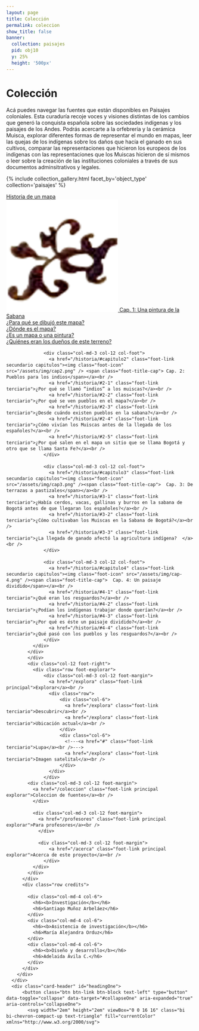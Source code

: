```yaml
---
layout: page
title: Colección
permalink: coleccion
show_title: false
banner:
  collection: paisajes
  pid: obj10
  y: 25%
  height: '500px'
---
```

# Colección
Acá puedes navegar las fuentes que están disponibles en Paisajes coloniales. Esta curaduría recoje voces y visiones distintas de los cambios que generó la conquista española sobre las sociedades indígenas y los paisajes de los Andes. Podrás acercarte a la orfebrería y la cerámica Muisca, explorar diferentes formas de representar el mundo en mapas, leer las quejas de los indígenas sobre los daños que hacía el ganado en sus cultivos, comparar las representaciones que hicieron los europeos de los indígenas con las representaciones que los Muiscas hicieron de sí mismos o leer sobre la creación de las instituciones coloniales a través de sus documentos adminsitrativos y legales.  



{% include collection_gallery.html facet_by='object_type' collection='paisajes' %}


<!-- Inicio Footer -->
  <div class="accordion bottom" id="accordionExample">
    <div class="card foot-menu">
      <div id="collapseOne" class="collapse" aria-labelledby="headingOne" data-parent="#accordionExample">
        <div class="card-body">
          <div class="row footer-list">
            <div class="col-12 foot-right">
              <div class="foot-capitulos">
              <a href="/historia" class="foot-link principal">Historia de un mapa</a><br />
              <div class="row">
                  <div class="col-md-3 col-12 col-foot">
                    <a href="/historia/#capitulo1" class="foot-link secundario capitulos"><img class="foot-icon" src="/assets/img/cap1.png" /><span class="foot-title-cap"> Cap. 1: Una pintura de la Sabana</span></a><br />
                    <a href="/historia/#1-1" class="foot-link terciario">¿Para qué se dibujó este mapa?</a><br />
                    <a href="/historia/#1-2" class="foot-link terciario">¿Dónde es el mapa?</a><br />
                    <a href="/historia/#1-3" class="foot-link terciario">¿Es un mapa o una pintura?</a><br />
                    <a href="/historia/#1-4" class="foot-link terciario">¿Quiénes eran los dueños de este terreno?</a><br />
                  </div>

                  <div class="col-md-3 col-12 col-foot">
                    <a href="/historia/#capitulo2" class="foot-link secundario capitulos"><img class="foot-icon" src="/assets/img/cap2.png" /> <span class="foot-title-cap"> Cap. 2: Pueblos para los indios</span></a><br />
                    <a href="/historia/#2-1" class="foot-link terciario">¿Por qué se llamó “indios” a los muiscas?</a><br />
                    <a href="/historia/#2-2" class="foot-link terciario">¿Por qué se ven pueblos en el mapa?</a><br />
                    <a href="/historia/#2-3" class="foot-link terciario">¿Desde cuándo existen pueblos en la sabana?</a><br />
                    <a href="/historia/#2-4" class="foot-link terciario">¿Cómo vivían los Muiscas antes de la llegada de los españoles?</a><br />
                    <a href="/historia/#2-5" class="foot-link terciario">¿Por qué salen en el mapa un sitio que se llama Bogotá y otro que se llama Santa Fe?</a><br />
                  </div>

                  <div class="col-md-3 col-12 col-foot">
                    <a href="/historia/#capitulo3" class="foot-link secundario capitulos"><img class="foot-icon" src="/assets/img/cap3.png" /><span class="foot-title-cap">  Cap. 3: De terrazas a pastizales</span></a><br />
                    <a href="/historia/#3-1" class="foot-link terciario">¿Había cerdos, vacas, gallinas y burros en la sabana de Bogotá antes de que llegaran los españoles?</a><br />
                    <a href="/historia/#3-2" class="foot-link terciario">¿Cómo cultivaban los Muiscas en la Sabana de Bogotá?</a><br />
                    <a href="/historia/#3-3" class="foot-link terciario">¿La llegada de ganado afectó la agricultura indígena?	</a><br />
                  </div>

                  <div class="col-md-3 col-12 col-foot">
                    <a href="/historia/#capitulo4" class="foot-link secundario capitulos"><img class="foot-icon" src="/assets/img/cap-4.png" /><span class="foot-title-cap">  Cap. 4: Un paisaje dividido</span></a><br />
                    <a href="/historia/#4-1" class="foot-link terciario">¿Qué eran los resguardos?</a><br />
                    <a href="/historia/#4-2" class="foot-link terciario">¿Podían los indígenas trabajar donde querían?</a><br />
                    <a href="/historia/#4-3" class="foot-link terciario">¿Por qué es éste un paisaje dividido?</a><br />
                    <a href="/historia/#4-4" class="foot-link terciario">¿Qué pasó con los pueblos y los resguardos?</a><br />
                  </div>
              </div>
            </div>
            </div>
            <div class="col-12 foot-right">
              <div class="row foot-explorar">
                  <div class="col-md-3 col-12 foot-margin">
                    <a href="/explora" class="foot-link principal">Explorar</a><br />
                    <div class="row">
                        <div class="col-6">
                          <a href="/explora" class="foot-link terciario">Descubrir</a><br />
                          <a href="/explora" class="foot-link terciario">Ubicación actual</a><br />
                        </div>
                        <div class="col-6">
                          <!---<a href="#" class="foot-link terciario">Lupa</a><br />--->
                          <a href="/explora" class="foot-link terciario">Imagen satelital</a><br />
                        </div>
                    </div>
                  </div>
            <div class="col-md-3 col-12 foot-margin">
              <a href="/coleccion" class="foot-link principal explorar">Coleccion de fuentes</a><br />
              </div>

              <div class="col-md-3 col-12 foot-margin">
                <a href="/profesores" class="foot-link principal explorar">Para profesores</a><br />
                </div>

                <div class="col-md-3 col-12 foot-margin">
                    <a href="/acerca" class="foot-link principal explorar">Acerca de este proyecto</a><br />
                  </div>
              </div>
            </div>
          </div>
          <div class="row credits">

            <div class="col-md-4 col-6">
              <h6><b>Investigación</b></h6>
              <h6>Santiago Muñoz Arbeláez</h6>
            </div>
            <div class="col-md-4 col-6">
              <h6><b>Asistencia de investigación</b></h6>
              <h6>María Alejandra Orduz</h6>
            </div>
            <div class="col-md-4 col-6">
              <h6><b>Diseño y desarrollo</b></h6>
              <h6>Adelaida Ávila C.</h6>
            </div>
          </div>
        </div>
      </div>
      <div class="card-header" id="headingOne">
          <button class="btn btn-link btn-block text-left" type="button" data-toggle="collapse" data-target="#collapseOne" aria-expanded="true" aria-controls="collapseOne">
            <svg width="2em" height="2em" viewBox="0 0 16 16" class="bi bi-chevron-compact-up text-triangle" fill="currentColor" xmlns="http://www.w3.org/2000/svg">
<path fill-rule="evenodd" d="M7.776 5.553a.5.5 0 0 1 .448 0l6 3a.5.5 0 1 1-.448.894L8 6.56 2.224 9.447a.5.5 0 1 1-.448-.894l6-3z"/>
            </svg>
          </button>
      </div>
    </div>
  </div>
<!-- Fin footer

